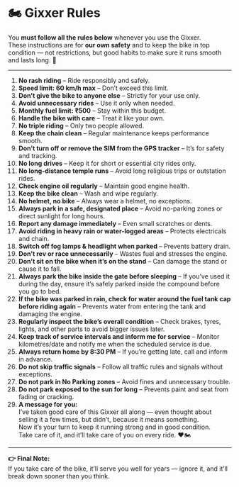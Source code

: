 # 🏍️ Gixxer Rules

You **must follow all the rules below** whenever you use the Gixxer.  
These instructions are for **our own safety** and to keep the bike in top condition — not restrictions, but good habits to make sure it runs smooth and lasts long. 🚦  

---

1. **No rash riding** – Ride responsibly and safely.  
2. **Speed limit: 60 km/h max** – Don’t exceed this limit.  
3. **Don’t give the bike to anyone else** – Strictly for your use only.  
4. **Avoid unnecessary rides** – Use it only when needed.  
5. **Monthly fuel limit: ₹500** – Stay within this budget.  
6. **Handle the bike with care** – Treat it like your own.  
7. **No triple riding** – Only two people allowed.  
8. **Keep the chain clean** – Regular maintenance keeps performance smooth.  
9. **Don’t turn off or remove the SIM from the GPS tracker** – It’s for safety and tracking.  
10. **No long drives** – Keep it for short or essential city rides only.  
11. **No long-distance temple runs** – Avoid long religious trips or outstation rides.  
12. **Check engine oil regularly** – Maintain good engine health.  
13. **Keep the bike clean** – Wash and wipe regularly.  
14. **No helmet, no bike** – Always wear a helmet, no exceptions.  
15. **Always park in a safe, designated place** – Avoid no-parking zones or direct sunlight for long hours.  
16. **Report any damage immediately** – Even small scratches or dents.  
17. **Avoid riding in heavy rain or water-logged areas** – Protects electricals and chain.  
18. **Switch off fog lamps & headlight when parked** – Prevents battery drain.  
19. **Don’t rev or race unnecessarily** – Wastes fuel and stresses the engine.  
20. **Don’t sit on the bike when it’s on the stand** – Can damage the stand or cause it to fall.  
21. **Always park the bike inside the gate before sleeping** – If you’ve used it during the day, ensure it’s safely parked inside the compound before you go to bed.  
22. **If the bike was parked in rain, check for water around the fuel tank cap before riding again** – Prevents water from entering the tank and damaging the engine.  
23. **Regularly inspect the bike’s overall condition** – Check brakes, tyres, lights, and other parts to avoid bigger issues later.  
24. **Keep track of service intervals and inform me for service** – Monitor kilometres/date and notify me when the scheduled service is due.  
25. **Always return home by 8:30 PM** – If you’re getting late, call and inform in advance.  
26. **Do not skip traffic signals** – Follow all traffic rules and signals without exceptions.  
27. **Do not park in No Parking zones** – Avoid fines and unnecessary trouble.  
28. **Do not park exposed to the sun for long** – Prevents paint and seat from fading or cracking.  
29. **A message for you:**  
   I’ve taken good care of this Gixxer all along — even thought about selling it a few times, but didn’t, because it means something.  
   Now it’s your turn to keep it running strong and in good condition.  
   Take care of it, and it’ll take care of you on every ride. ❤️🏍️  

---

**👉 Final Note:**  
If you take care of the bike, it’ll serve you well for years — ignore it, and it’ll break down sooner than you think.
